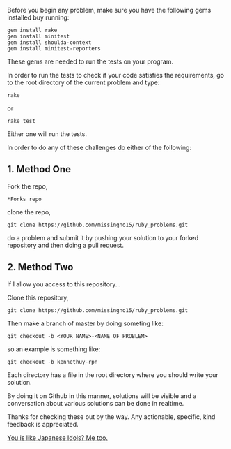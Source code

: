 Before you begin any problem, make sure you have the following gems installed buy running:

```
gem install rake
gem install minitest
gem install shoulda-context
gem install minitest-reporters
```

These gems are needed to run the tests on your program.

In order to run the tests to check if your code satisfies the requirements, go to the root directory of the current problem and type:

```
rake
```
or
```
rake test
```

Either one will run the tests.

In order to do any of these challenges do either of the following:

## 1. Method One

Fork the repo, 

```
*Forks repo
```

clone the repo, 

```
git clone https://github.com/missingno15/ruby_problems.git
```


do a problem and submit it by pushing your solution to your forked repository and then doing a pull request.

## 2. Method Two 

If I allow you access to this repository... 

Clone this repository, 

```
git clone https://github.com/missingno15/ruby_problems.git
```

Then make a branch of master by doing someting like:

```
git checkout -b <YOUR_NAME>-<NAME_OF_PROBLEM>
```

so an example is something like:

```
git checkout -b kennethuy-rpn
```

Each directory has a file in the root directory where you should write your solution. 

By doing it on Github in this manner, solutions will be visible and a conversation about various solutions can be done in realtime.

Thanks for checking these out by the way. Any actionable, specific, kind feedback is appreciated.

[You is like Japanese Idols? Me too.](http://missingno15.com/404)

